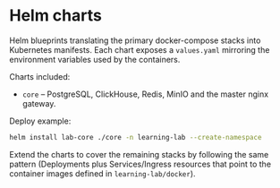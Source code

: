 # Helm charts

Helm blueprints translating the primary docker-compose stacks into Kubernetes manifests.  Each
chart exposes a `values.yaml` mirroring the environment variables used by the containers.

Charts included:

* `core` – PostgreSQL, ClickHouse, Redis, MinIO and the master nginx gateway.

Deploy example:

```bash
helm install lab-core ./core -n learning-lab --create-namespace
```

Extend the charts to cover the remaining stacks by following the same pattern (Deployments plus
Services/Ingress resources that point to the container images defined in `learning-lab/docker`).
